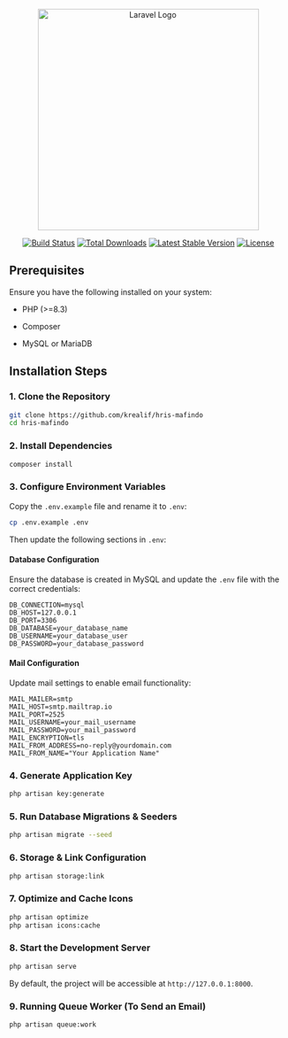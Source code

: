 
<p align="center"><a href="https://laravel.com" target="_blank"><img src="https://raw.githubusercontent.com/laravel/art/master/logo-lockup/5%20SVG/2%20CMYK/1%20Full%20Color/laravel-logolockup-cmyk-red.svg" width="400" alt="Laravel Logo"></a></p>

<p align="center">
<a href="https://github.com/laravel/framework/actions"><img src="https://github.com/laravel/framework/workflows/tests/badge.svg" alt="Build Status"></a>
<a href="https://packagist.org/packages/laravel/framework"><img src="https://img.shields.io/packagist/dt/laravel/framework" alt="Total Downloads"></a>
<a href="https://packagist.org/packages/laravel/framework"><img src="https://img.shields.io/packagist/v/laravel/framework" alt="Latest Stable Version"></a>
<a href="https://packagist.org/packages/laravel/framework"><img src="https://img.shields.io/packagist/l/laravel/framework" alt="License"></a>
</p>

## Prerequisites

Ensure you have the following installed on your system:

-   PHP (>=8.3)
    
-   Composer
    
-   MySQL or MariaDB

## Installation Steps

### 1. Clone the Repository
```bash
git clone https://github.com/krealif/hris-mafindo
cd hris-mafindo
```

### 2. Install Dependencies
```bash
composer install
```

### 3. Configure Environment Variables
Copy the `.env.example` file and rename it to `.env`:
```bash
cp .env.example .env
```
Then update the following sections in `.env`:

#### Database Configuration
Ensure the database is created in MySQL and update the `.env` file with the correct credentials:
```env
DB_CONNECTION=mysql
DB_HOST=127.0.0.1
DB_PORT=3306
DB_DATABASE=your_database_name
DB_USERNAME=your_database_user
DB_PASSWORD=your_database_password
```

#### Mail Configuration
Update mail settings to enable email functionality:
```env
MAIL_MAILER=smtp
MAIL_HOST=smtp.mailtrap.io
MAIL_PORT=2525
MAIL_USERNAME=your_mail_username
MAIL_PASSWORD=your_mail_password
MAIL_ENCRYPTION=tls
MAIL_FROM_ADDRESS=no-reply@yourdomain.com
MAIL_FROM_NAME="Your Application Name"
```

### 4. Generate Application Key
```bash
php artisan key:generate
```

### 5. Run Database Migrations & Seeders
```bash
php artisan migrate --seed
```

### 6. Storage & Link Configuration
```bash
php artisan storage:link
```

### 7. Optimize and Cache Icons
```bash
php artisan optimize
php artisan icons:cache
```

### 8. Start the Development Server
```bash
php artisan serve
```
By default, the project will be accessible at `http://127.0.0.1:8000`.

### 9. Running Queue Worker (To Send an Email)
```bash
php artisan queue:work
```
